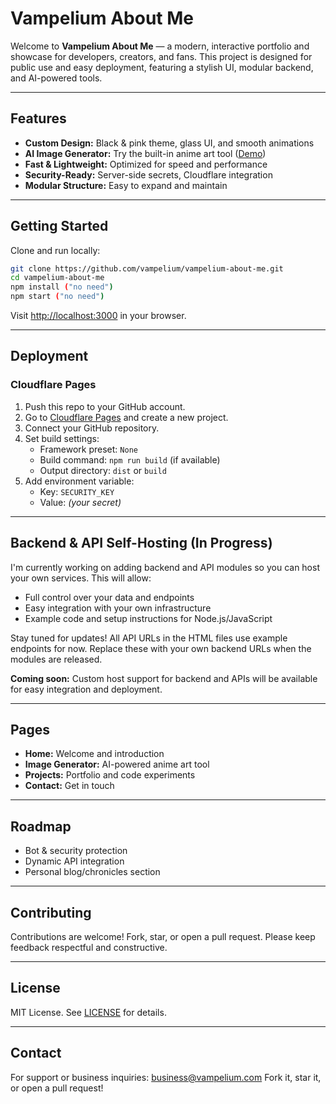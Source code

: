 
# Vampelium About Me



Welcome to **Vampelium About Me** — a modern, interactive portfolio and showcase for developers, creators, and fans. This project is designed for public use and easy deployment, featuring a stylish UI, modular backend, and AI-powered tools.

---

## Features

- **Custom Design:** Black & pink theme, glass UI, and smooth animations
- **AI Image Generator:** Try the built-in anime art tool ([Demo](https://vampelium.com/image-generator))
- **Fast & Lightweight:** Optimized for speed and performance
- **Security-Ready:** Server-side secrets, Cloudflare integration
- **Modular Structure:** Easy to expand and maintain

---

## Getting Started

Clone and run locally:

```bash
git clone https://github.com/vampelium/vampelium-about-me.git
cd vampelium-about-me
npm install ("no need")
npm start ("no need")
```

Visit [http://localhost:3000](http://localhost:3000) in your browser.

---


## Deployment

### Cloudflare Pages

1. Push this repo to your GitHub account.
2. Go to [Cloudflare Pages](https://pages.cloudflare.com/) and create a new project.
3. Connect your GitHub repository.
4. Set build settings:
   - Framework preset: `None`
   - Build command: `npm run build` (if available)
   - Output directory: `dist` or `build`
5. Add environment variable:
   - Key: `SECURITY_KEY`
   - Value: *(your secret)*

---


## Backend & API Self-Hosting (In Progress)

I'm currently working on adding backend and API modules so you can host your own services. This will allow:

- Full control over your data and endpoints
- Easy integration with your own infrastructure
- Example code and setup instructions for Node.js/JavaScript

Stay tuned for updates! All API URLs in the HTML files use example endpoints for now. Replace these with your own backend URLs when the modules are released.

**Coming soon:** Custom host support for backend and APIs will be available for easy integration and deployment.

---

## Pages

- **Home:** Welcome and introduction
- **Image Generator:** AI-powered anime art tool
- **Projects:** Portfolio and code experiments
- **Contact:** Get in touch

---

## Roadmap

- Bot & security protection
- Dynamic API integration
- Personal blog/chronicles section

---

## Contributing

Contributions are welcome! Fork, star, or open a pull request. Please keep feedback respectful and constructive.

---

## License

MIT License. See [LICENSE](LICENSE) for details.

---

## Contact

For support or business inquiries: [business@vampelium.com](mailto:business@vampelium.com)
Fork it, star it, or open a pull request!  
